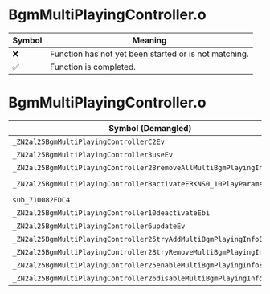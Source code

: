 # BgmMultiPlayingController.o
| Symbol | Meaning 
| ------------- | ------------- 
| :x: | Function has not yet been started or is not matching. 
| :white_check_mark: | Function is completed. 


# BgmMultiPlayingController.o
| Symbol (Demangled) | Symbol (Mangled) | Decompiled? |
| ------------- |  ------------- | ------------- |
| `_ZN2al25BgmMultiPlayingControllerC2Ev` | `al::BgmMultiPlayingController::BgmMultiPlayingController(void)` | :white_check_mark: |
| `_ZN2al25BgmMultiPlayingController3useEv` | `al::BgmMultiPlayingController::use(void)` | :white_check_mark: |
| `_ZN2al25BgmMultiPlayingController28removeAllMultiBgmPlayingInfoEv` | `al::BgmMultiPlayingController::removeAllMultiBgmPlayingInfo(void)` | :white_check_mark: |
| `_ZN2al25BgmMultiPlayingController8activateERKNS0_10PlayParamsEib` | `al::BgmMultiPlayingController::activate(al::BgmMultiPlayingController::PlayParams const&,int,bool)` | :white_check_mark: |
| `sub_710082FDC4` | `` | :white_check_mark: |
| `_ZN2al25BgmMultiPlayingController10deactivateEbi` | `al::BgmMultiPlayingController::deactivate(bool,int)` | :white_check_mark: |
| `_ZN2al25BgmMultiPlayingController6updateEv` | `al::BgmMultiPlayingController::update(void)` | :white_check_mark: |
| `_ZN2al25BgmMultiPlayingController25tryAddMultiBgmPlayingInfoEPKcib` | `al::BgmMultiPlayingController::tryAddMultiBgmPlayingInfo(char const*,int,bool)` | :white_check_mark: |
| `_ZN2al25BgmMultiPlayingController28tryRemoveMultiBgmPlayingInfoEPKc` | `al::BgmMultiPlayingController::tryRemoveMultiBgmPlayingInfo(char const*)` | :white_check_mark: |
| `_ZN2al25BgmMultiPlayingController25enableMultiBgmPlayingInfoEPKc` | `al::BgmMultiPlayingController::enableMultiBgmPlayingInfo(char const*)` | :white_check_mark: |
| `_ZN2al25BgmMultiPlayingController26disableMultiBgmPlayingInfoEPKc` | `al::BgmMultiPlayingController::disableMultiBgmPlayingInfo(char const*)` | :white_check_mark: |

